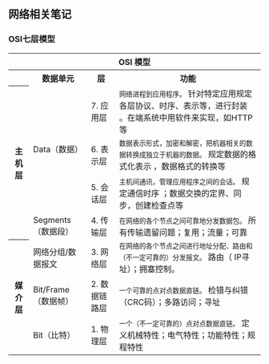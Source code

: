 ## 网络相关笔记

### OSI七层模型

<table class="table">
  <tbody>
  <tr>
    <th colspan="5">OSI 模型</th>
  </tr>
  <tr>
    <th></th>
    <th>数据单元</th>
    <th>层</th>
    <th>功能</th>
  </tr>
  <tr>
    <th rowspan="4">主机层</th>
    <td rowspan="3">Data（数据）</td>
    <td>7. 应用层</td>
    <td>
      <small>网络进程到应用程序。</small>
      针对特定应用规定各层协议、时序、表示等，进行封装 。在端系统中用软件来实现，如HTTP等
    </td>
  </tr>
  <tr>
    <td>6. 表示层</td>
    <td>
      <small>数据表示形式，加密和解密，把机器相关的数据转换成独立于机器的数据。</small>
      规定数据的格式化表示 ，数据格式的转换等
    </td>
  </tr>
  <tr>
    <td>5. 会话层</td>
    <td>
      <small>主机间通讯，管理应用程序之间的会话。</small>
      规定通信时序 ；数据交换的定界、同步，创建检查点等
    </td>
  </tr>
  <tr>
    <td>Segments（数据段）</td>
    <td>4. 传输层</td>
    <td>
      <small>在网络的各个节点之间可靠地分发数据包。</small>
      所有传输遗留问题；复用；流量；可靠
    </td>
  </tr>
  <tr>
    <th rowspan="3">媒介层</th>
    <td>网络分组/数据报文</td>
    <td>3. 网络层</td>
    <td>
      <small>在网络的各个节点之间进行地址分配、路由和（不一定可靠的）分发报文。</small>
      路由（ IP寻址）；拥塞控制。
    </td>
  </tr>
  <tr>
    <td>Bit/Frame（数据帧）</td>
    <td>2. 数据链路层</td>
    <td>
      <small>一个可靠的点对点数据直链。</small>
      检错与纠错（CRC码）；多路访问；寻址
    </td>
  </tr>
  <tr>
    <td>Bit（比特）</td>
    <td>1. 物理层</td>
    <td>
      <small>一个（不一定可靠的）点对点数据直链。</small>
      定义机械特性；电气特性；功能特性；规程特性
    </td>
  </tr>
  </tbody>
</table>